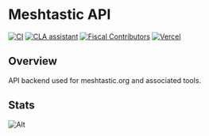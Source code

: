 # Meshtastic API

[![CI](https://img.shields.io/github/actions/workflow/status/meshtastic/api/ci.yml?branch=master&label=actions&logo=github&color=yellow)](https://github.com/meshtastic/api/actions/workflows/ci.yml)
[![CLA assistant](https://cla-assistant.io/readme/badge/meshtastic/api)](https://cla-assistant.io/meshtastic/api)
[![Fiscal Contributors](https://opencollective.com/meshtastic/tiers/badge.svg?label=Fiscal%20Contributors&color=deeppink)](https://opencollective.com/meshtastic/)
[![Vercel](https://img.shields.io/static/v1?label=Powered%20by&message=Vercel&style=flat&logo=vercel&color=000000)](https://vercel.com?utm_source=meshtastic&utm_campaign=oss)


## Overview

API backend used for meshtastic.org and associated tools.

## Stats

![Alt](https://repobeats.axiom.co/api/embed/42de1569e61bc8171266ba5e0cc1dab2e0a3986b.svg "Repobeats analytics image")
